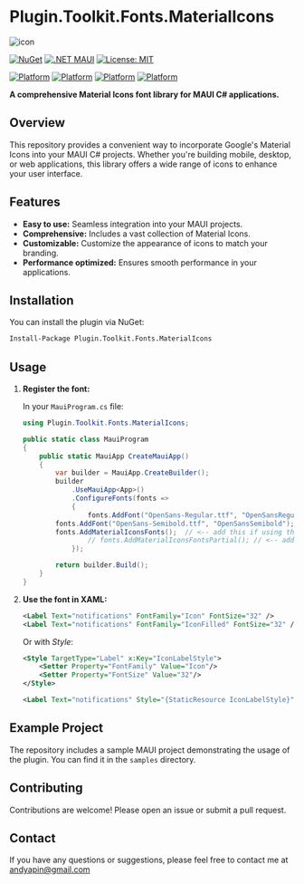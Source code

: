 
# Plugin.Toolkit.Fonts.MaterialIcons

![icon](https://handityo.my.id/icon_nuget.png)

[![NuGet](https://img.shields.io/nuget/v/Plugin.Toolkit.Fonts.MaterialIcons)](https://www.nuget.org/packages/Plugin.Toolkit.Fonts.MaterialIcons)
[![.NET MAUI](https://img.shields.io/badge/.NET%20MAUI-512BD4?style=flat&logo=dotnet&label=.NET%20MAUI)](https://dotnet.microsoft.com/en-us/apps/maui)
[![License: MIT](https://img.shields.io/badge/License-MIT-yellow.svg)](https://opensource.org/licenses/MIT)

[![Platform](https://img.shields.io/badge/Platform-Android-green)](https://www.android.com/)
[![Platform](https://img.shields.io/badge/Platform-iOS-blue)](https://www.apple.com/ios/ios-16/)
[![Platform](https://img.shields.io/badge/Platform-Windows-0078D7)](https://www.microsoft.com/en-us/windows)
[![Platform](https://img.shields.io/badge/Platform-macOS-00203a)](https://www.apple.com/macos/)

**A comprehensive Material Icons font library for MAUI C# applications.**

## Overview
This repository provides a convenient way to incorporate Google's Material Icons into your MAUI C# projects. Whether you're building mobile, desktop, or web applications, this library offers a wide range of icons to enhance your user interface.

## Features
* **Easy to use:** Seamless integration into your MAUI projects.
* **Comprehensive:** Includes a vast collection of Material Icons.
* **Customizable:** Customize the appearance of icons to match your branding.
* **Performance optimized:** Ensures smooth performance in your applications.


## Installation

You can install the plugin via NuGet:

```bash
Install-Package Plugin.Toolkit.Fonts.MaterialIcons
```

## Usage

1.  **Register the font:**

    In your `MauiProgram.cs` file:

    ```csharp
    using Plugin.Toolkit.Fonts.MaterialIcons;

    public static class MauiProgram
    {
        public static MauiApp CreateMauiApp()
        {
            var builder = MauiApp.CreateBuilder();
            builder
                .UseMauiApp<App>()
                .ConfigureFonts(fonts =>
                {
                    fonts.AddFont("OpenSans-Regular.ttf", "OpenSansRegular");
    		fonts.AddFont("OpenSans-Semibold.ttf", "OpenSansSemibold");
    		fonts.AddMaterialIconsFonts();  // <-- add this if using this font to global. using: FontFamily="Icon" (Icon or IconFilled)
                    // fonts.AddMaterialIconsFontsPartial(); // <-- add this if using this font as partial. using: FontFamily="MaterialIcon" (MaterialIcon or MaterialIconFilled)
                });

            return builder.Build();
        }
    }
    ```

2.  **Use the font in XAML:**

    ```xml
    <Label Text="notifications" FontFamily="Icon" FontSize="32" />
    <Label Text="notifications" FontFamily="IconFilled" FontSize="32" />
    ```

    Or with *Style*:

    ```xml
    <Style TargetType="Label" x:Key="IconLabelStyle">
        <Setter Property="FontFamily" Value="Icon"/>
        <Setter Property="FontSize" Value="32"/>
    </Style>

    <Label Text="notifications" Style="{StaticResource IconLabelStyle}"/>
    ```

## Example Project
The repository includes a sample MAUI project demonstrating the usage of the plugin. You can find it in the `samples` directory.

## Contributing
Contributions are welcome! Please open an issue or submit a pull request.

## Contact
If you have any questions or suggestions, please feel free to contact me at andyapin@gmail.com
